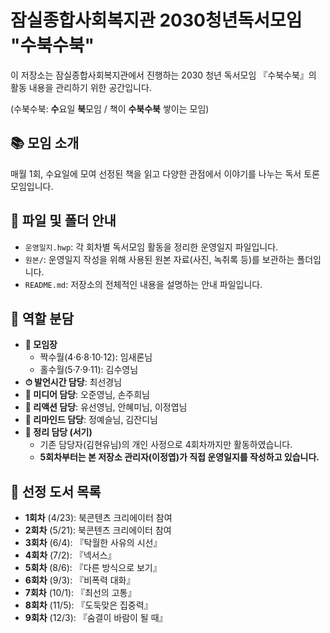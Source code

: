 # 잠실종합사회복지관 2030청년독서모임 "수북수북"

이 저장소는 잠실종합사회복지관에서 진행하는 2030 청년 독서모임 『수북수북』의 활동 내용을 관리하기 위한 공간입니다.

(수북수북: **수**요일 **북**모임 / 책이 **수북수북** 쌓이는 모임)

## 📚 모임 소개

매월 1회, 수요일에 모여 선정된 책을 읽고 다양한 관점에서 이야기를 나누는 독서 토론 모임입니다.

## 📂 파일 및 폴더 안내

-   `운영일지.hwp`: 각 회차별 독서모임 활동을 정리한 운영일지 파일입니다.
-   `원본/`: 운영일지 작성을 위해 사용된 원본 자료(사진, 녹취록 등)를 보관하는 폴더입니다.
-   `README.md`: 저장소의 전체적인 내용을 설명하는 안내 파일입니다.

## 👥 역할 분담

-   **🧭 모임장**
    -   짝수월(4·6·8·10·12): 임새론님
    -   홀수월(5·7·9·11): 김수영님
-   **⏱ 발언시간 담당**: 최선경님
-   **📸 미디어 담당**: 오준영님, 손주희님
-   **👏 리액션 담당**: 유선영님, 안혜미님, 이정엽님
-   **🔔 리마인드 담당**: 정예슬님, 김잔디님
-   **📝 정리 담당 (서기)**
    -   기존 담당자(김현유님)의 개인 사정으로 4회차까지만 활동하였습니다.
    -   **5회차부터는 본 저장소 관리자(이정엽)가 직접 운영일지를 작성하고 있습니다.**

## 📖 선정 도서 목록

-   **1회차** (4/23): 북콘텐츠 크리에이터 참여
-   **2회차** (5/21): 북콘텐츠 크리에이터 참여
-   **3회차** (6/4): 『탁월한 사유의 시선』
-   **4회차** (7/2): 『넥서스』
-   **5회차** (8/6): 『다른 방식으로 보기』
-   **6회차** (9/3): 『비폭력 대화』
-   **7회차** (10/1): 『최선의 고통』
-   **8회차** (11/5): 『도둑맞은 집중력』
-   **9회차** (12/3): 『숨결이 바람이 될 때』
